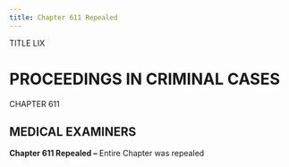 ```yaml
---
title: Chapter 611 Repealed
---
```


TITLE LIX
                                             
PROCEEDINGS IN CRIMINAL CASES
=============================

CHAPTER 611
                                             
MEDICAL EXAMINERS
-----------------

**Chapter 611 Repealed –** Entire Chapter was repealed
